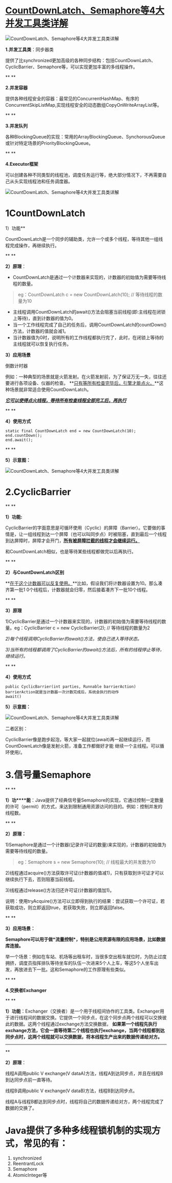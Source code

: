 # [CountDownLatch、Semaphore等4大并发工具类详解](https://youzhixueyuan.com/concurrent-tools-class.html)

![CountDownLatch、Semaphore等4大并发工具类详解](https://youzhixueyuan.com/blog/wp-content/uploads/2019/07/20190730134349_47584.jpg)

**1.并发工具类**：同步器类

提供了比synchronized更加高级的各种同步结构：包括CountDownLatch、CyclicBarrier、Semaphore等，可以实现更加丰富的多线程操作。

**
**

**2.并发容器**

提供各种线程安全的容器：最常见的ConcurrentHashMap、有序的ConcurrentSkipListMap,实现线程安全的动态数组CopyOnWriteArrayList等。

**
**

**3.并发队列**

各种BlockingQueue的实现：常用的ArrayBlockingQueue、SynchorousQueue或针对特定场景的PriorityBlockingQueue。

**
**

**4.Executor框架**

可以创建各种不同类型的线程池，调度任务运行等，绝大部分情况下，不再需要自己从头实现线程池和任务调度器。

![CountDownLatch、Semaphore等4大并发工具类详解](https://youzhixueyuan.com/blog/wp-content/uploads/2019/07/20190730134540_66208.jpg)

# 1CountDownLatch

1）功能**

CountDownLatch是一个同步的辅助类，允许一个或多个线程，等待其他一组线程完成操作，再继续执行。

**
**

**2）原理**：

-  CountDownLatch是通过一个计数器来实现的，计数器的初始值为需要等待线程的数量。

> eg：CountDownLatch c = new CountDownLatch(10); // 等待线程的数量为10

-  主线程调用CountDownLatch的await()方法会阻塞当前线程(即:主线程在闭锁上等待)，直到计数器的值为0。
-  当一个工作线程完成了自己的任务后，调用CountDownLatch的countDown()方法，计数器的值就会减1。
-  当计数器值为0时，说明所有的工作线程都执行完了，此时，在闭锁上等待的主线程就可以恢复执行任务。

**3）应用场景**

倒数计时器

例如：一种典型的场景就是火箭发射。在火箭发射前，为了保证万无一失，往往还要进行各项设备、仪器的检查。 **<u>只有等所有检查完毕后，引擎才能点火。</u>**这种场景就非常适合使用CountDownLatch。

***<u>它可以使得点火线程，等待所有检查线程全部完工后，再执行</u>***

**
**

**4）使用方式**

```
static final CountDownLatch end = new CountDownLatch(10);
end.countDown(); 
end.await();
```

**
**

**5）示意图：**

![CountDownLatch、Semaphore等4大并发工具类详解](https://youzhixueyuan.com/blog/wp-content/uploads/2019/07/20190730143303_67576.jpg)

# **2.CyclicBarrier**

**
**

**1）功能:**

CyclicBarrier的字面意思是可循环使用（Cyclic）的屏障（Barrier）。它要做的事情是，让一组线程到达一个屏障（也可以叫同步点）时被阻塞，直到最后一个线程到达屏障时，屏障才会开门，**<u>所有被屏障拦截的线程才会继续运行。</u>**

和CountDownLatch相似，也是等待某些线程都做完以后再执行。

**
**

**2）与CountDownLatch区别**

**<u>在于这个计数器可以反复使用。</u>**比如，假设我们将计数器设置为10。那么凑齐第一批1 0个线程后，计数器就会归零，然后接着凑齐下一批10个线程。

**
**

**3）原理**

1)CyclicBarrier是通过一个计数器来实现的，计数器的初始值为需要等待线程的数量。eg：CyclicBarrier c = new CyclicBarrier(2); // 等待线程的数量为2

*2)每个线程调用CyclicBarrier的await()方法，使自己进入等待状态。*

*3)当所有的线程都调用了CyclicBarrier的await()方法后，所有的线程停止等待，继续运行。*

**
**

**4）使用方式**

```
public CyclicBarrier(int parties, Runnable barrierAction) 
barrierAction就是当计数器一次计数完成后，系统会执行的动作
await()
```

**5）示意图：**

![CountDownLatch、Semaphore等4大并发工具类详解](https://youzhixueyuan.com/blog/wp-content/uploads/2019/07/20190730143342_72766.jpg)

二者区别：

CyclicBarrier像是跑步起泡，等大家一起就位(await)再一起继续运行，而CountDownLatch像是发射火箭，准备工作都做好才能 继续一个主线程。可以循环使用/。

# **3.信号量Semaphore**

**
**

**1）功****能**：Java提供了经典信号量Semaphore的实现，它通过控制一定数量的许可（permit）的方式，来达到限制通用资源访问的目的。例如：控制并发的线程数。

**
**

**2）原理：**

1)Semaphore是通过一个计数器(记录许可证的数量)来实现的，计数器的初始值为需要等待线程的数量。

> eg：Semaphore s = new Semaphore(10); // 线程最大的并发数为10

2)线程通过acquire()方法获取许可证(计数器的值减1)，只有获取到许可证才可以继续执行下去，否则阻塞当前线程。

3)线程通过release()方法归还许可证(计数器的值加1)。

说明：使用tryAcquire()方法可以立即得到执行的结果：尝试获取一个许可证，若获取成功，则立即返回true，若获取失败，则立即返回false。

**
**

**3）应用场景：**

**Semaphore可以用于做\*流量控制\*，特别是公用资源有限的应用场景，比如数据库连接。**

举一个场景：例如在车站、机场等出租车时，当很多空出租车就位时，为防止过度拥挤，调度员指挥排队等待坐车的队伍一次进来5个人上车，等这5个人坐车出发，再放进去下一批。这和Semaphore的工作原理有些类似。

**
**

**4.交换者Exchanger**

**
**

**1）功能**：Exchanger（交换者）是一个用于线程间协作的工具类。Exchanger用于进行线程间的数据交换。它提供一个同步点，在这个同步点两个线程可以交换彼此的数据。这两个线程通过exchange方法交换数据，
**如果第一个线程先执行exchange方法，它会一直等待第二个线程也执行exchange，当两个线程都到达同步点时，这两个线程就可以交换数据，将本线程生产出来的数据传递给对方。**

******
**

**2）原理**：

线程A调用public V exchange(V dataA)方法，线程A到达同步点，并且在线程B到达同步点前一直等待。

线程B调用public V exchange(V dataB)方法，线程B到达同步点。

线程A与线程B都达到同步点时，线程将自己的数据传递给对方，两个线程完成了数据的交换了。

# **Java提供了多种多线程锁机制的实现方式，常见的有：**

1.  synchronized
2.  ReentrantLock
3.  Semaphore
4.  AtomicInteger等